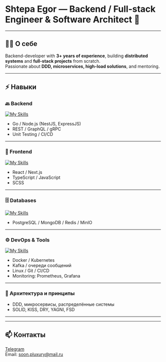 # Shtepa Egor — Backend / Full-stack Engineer & Software Architect 🚀

---

## 👨‍💻 О себе
Backend-developer with **3+ years of experience**, building **distributed systems** and **full-stack projects** from scratch.  
Passionate about **DDD, microservices, high-load solutions**, and mentoring.

---

## ⚡ Навыки

### 🔙 Backend
[![My Skills](https://skillicons.dev/icons?i=go,nodejs,nestjs,expressjs,graphql)](https://skillicons.dev)

- Go / Node.js (NestJS, ExpressJS)  
- REST / GraphQL / gRPC  
- Unit Testing / CI/CD  

---

### 🎨 Frontend
[![My Skills](https://skillicons.dev/icons?i=react,next,ts,js,scss)](https://skillicons.dev)

- React / Next.js  
- TypeScript / JavaScript  
- SCSS   

---

### 🗄️ Databases
[![My Skills](https://skillicons.dev/icons?i=postgres,mongodb,redis)](https://skillicons.dev)

- PostgreSQL / MongoDB / Redis / MinIO  

---

### ⚙️ DevOps & Tools
[![My Skills](https://skillicons.dev/icons?i=docker,kubernetes,linux,git,kafka,prometheus,grafana)](https://skillicons.dev)

- Docker / Kubernetes  
- Kafka / очереди сообщений  
- Linux / Git / CI/CD  
- Monitoring: Prometheus, Grafana  

---

### 📐 Архитектура и принципы
- DDD, микросервисы, распределённые системы  
- SOLID, KISS, DRY, YAGNI, FSD  

---


---

## 📫 Контакты
[Telegram](https://t.me/User0Null0)  
Email: soon.pluxury@mail.ru

